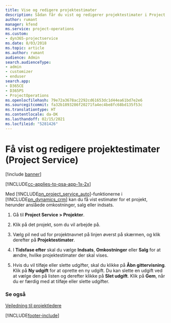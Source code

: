 ```yaml
---
title: Vise og redigere projektestimater
description: Sådan får du vist og redigerer projektestimater i Project Service
author: rumant
manager: kfend
ms.service: project-operations
ms.custom:
- dyn365-projectservice
ms.date: 8/03/2018
ms.topic: article
ms.author: rumant
audience: Admin
search.audienceType:
- admin
- customizer
- enduser
search.app:
- D365CE
- D365PS
- ProjectOperations
ms.openlocfilehash: 79e72a3678ac2292cd61653dc1d44ea61bd7e2e6
ms.sourcegitcommit: fa32b1893286f20271fa4ec4be8fc68bd135f53c
ms.translationtype: HT
ms.contentlocale: da-DK
ms.lasthandoff: 02/15/2021
ms.locfileid: "5281426"
---
```

# <a name="view-and-edit-project-estimates-project-service"></a>Få vist og redigere projektestimater (Project Service)

[!include [banner](../includes/psa-now-project-operations.md)]

[!INCLUDE[cc-applies-to-psa-app-1x-2x](../includes/cc-applies-to-psa-app-1x-2x.md)]

Med [!INCLUDE[pn_project_service_auto](../includes/pn-project-service-auto.md)]-funktionerne i [!INCLUDE[pn_dynamics_crm](../includes/pn-dynamics-crm.md)] kan du få vist estimater for et projekt, herunder anslåede omkostninger, salg eller indsats.  
  
1.  Gå til **Project Service > Projekter**.  
  
2.  Klik på det projekt, som du vil arbejde på.  
  
3.  Vælg pil ned ud for projektnavnet på linjen øverst på skærmen, og klik derefter på **Projektestimater**.  
  
4.  I **Tidsfase efter** skal du vælge **Indsats**, **Omkostninger** eller **Salg** for at ændre, hvilke projektestimater der skal vises.  
  
5.  Hvis du vil tilføje eller slette udgifter, skal du klikke på **Åbn gittervisning**. Klik på **Ny udgift** for at oprette en ny udgift. Du kan slette en udgift ved at vælge den på listen og derefter klikke på **Slet udgift**. Klik på **Gem**, når du er færdig med at tilføje eller slette udgifter.  
  
### <a name="see-also"></a>Se også  
 [Vejledning til projektledere](../psa/project-manager-guide.md)


[!INCLUDE[footer-include](../includes/footer-banner.md)]